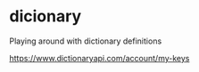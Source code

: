 # dicionary
Playing around with dictionary definitions

https://www.dictionaryapi.com/account/my-keys